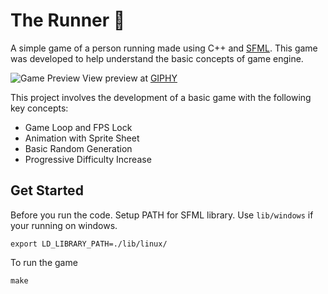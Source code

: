 # The Runner 🏃

A simple game of a person running made using C++ and [SFML](https://www.sfml-dev.org/). This game was developed to help understand the basic concepts of game engine.

![Game Preview](https://media.giphy.com/media/v1.Y2lkPTc5MGI3NjExbXZvNng3dDljZjlyYXRiNTI3YWo3emlrc2ZiOXA1ZWN6Y3UzZHhnNCZlcD12MV9pbnRlcm5hbF9naWZfYnlfaWQmY3Q9Zw/ildeUSKeHmYAYc05AR/giphy-downsized-large.gif)
View preview at [GIPHY](https://giphy.com/gifs/ildeUSKeHmYAYc05AR)


This project involves the development of a basic game with the following key concepts:

- Game Loop and FPS Lock
- Animation with Sprite Sheet
- Basic Random Generation
- Progressive Difficulty Increase

## Get Started
Before you run the code. Setup PATH for SFML library. Use ``lib/windows`` if your running on windows.
```
export LD_LIBRARY_PATH=./lib/linux/
```

To run the game
```
make
```